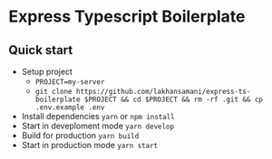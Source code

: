 # Express Typescript Boilerplate

## Quick start

* Setup project
  * `PROJECT=my-server`
  * `git clone https://github.com/lakhansamani/express-ts-boilerplate $PROJECT && cd $PROJECT && rm -rf .git && cp .env.example .env`
* Install dependencies `yarn` or `npm install`
* Start in deveploment mode `yarn develop`
* Build for production `yarn build`
* Start in production mode `yarn start`
